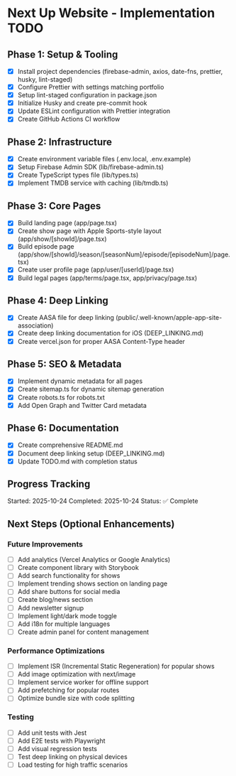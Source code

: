 # Next Up Website - Implementation TODO

## Phase 1: Setup & Tooling

- [x] Install project dependencies (firebase-admin, axios, date-fns, prettier, husky, lint-staged)
- [x] Configure Prettier with settings matching portfolio
- [x] Setup lint-staged configuration in package.json
- [x] Initialize Husky and create pre-commit hook
- [x] Update ESLint configuration with Prettier integration
- [x] Create GitHub Actions CI workflow

## Phase 2: Infrastructure

- [x] Create environment variable files (.env.local, .env.example)
- [x] Setup Firebase Admin SDK (lib/firebase-admin.ts)
- [x] Create TypeScript types file (lib/types.ts)
- [x] Implement TMDB service with caching (lib/tmdb.ts)

## Phase 3: Core Pages

- [x] Build landing page (app/page.tsx)
- [x] Create show page with Apple Sports-style layout (app/show/[showId]/page.tsx)
- [x] Build episode page (app/show/[showId]/season/[seasonNum]/episode/[episodeNum]/page.tsx)
- [x] Create user profile page (app/user/[userId]/page.tsx)
- [x] Build legal pages (app/terms/page.tsx, app/privacy/page.tsx)

## Phase 4: Deep Linking

- [x] Create AASA file for deep linking (public/.well-known/apple-app-site-association)
- [x] Create deep linking documentation for iOS (DEEP_LINKING.md)
- [x] Create vercel.json for proper AASA Content-Type header

## Phase 5: SEO & Metadata

- [x] Implement dynamic metadata for all pages
- [x] Create sitemap.ts for dynamic sitemap generation
- [x] Create robots.ts for robots.txt
- [x] Add Open Graph and Twitter Card metadata

## Phase 6: Documentation

- [x] Create comprehensive README.md
- [x] Document deep linking setup (DEEP_LINKING.md)
- [x] Update TODO.md with completion status

## Progress Tracking

Started: 2025-10-24
Completed: 2025-10-24
Status: ✅ Complete

## Next Steps (Optional Enhancements)

### Future Improvements

- [ ] Add analytics (Vercel Analytics or Google Analytics)
- [ ] Create component library with Storybook
- [ ] Add search functionality for shows
- [ ] Implement trending shows section on landing page
- [ ] Add share buttons for social media
- [ ] Create blog/news section
- [ ] Add newsletter signup
- [ ] Implement light/dark mode toggle
- [ ] Add i18n for multiple languages
- [ ] Create admin panel for content management

### Performance Optimizations

- [ ] Implement ISR (Incremental Static Regeneration) for popular shows
- [ ] Add image optimization with next/image
- [ ] Implement service worker for offline support
- [ ] Add prefetching for popular routes
- [ ] Optimize bundle size with code splitting

### Testing

- [ ] Add unit tests with Jest
- [ ] Add E2E tests with Playwright
- [ ] Add visual regression tests
- [ ] Test deep linking on physical devices
- [ ] Load testing for high traffic scenarios
